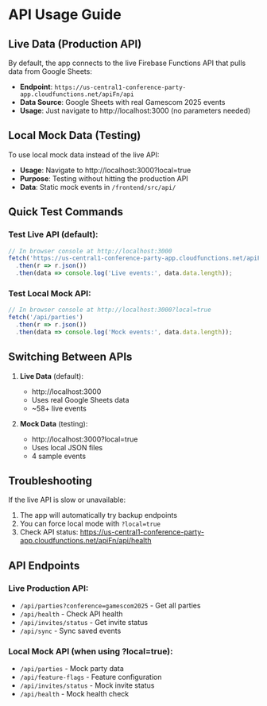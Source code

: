# API Usage Guide

## Live Data (Production API)
By default, the app connects to the live Firebase Functions API that pulls data from Google Sheets:
- **Endpoint**: `https://us-central1-conference-party-app.cloudfunctions.net/apiFn/api`
- **Data Source**: Google Sheets with real Gamescom 2025 events
- **Usage**: Just navigate to http://localhost:3000 (no parameters needed)

## Local Mock Data (Testing)
To use local mock data instead of the live API:
- **Usage**: Navigate to http://localhost:3000?local=true
- **Purpose**: Testing without hitting the production API
- **Data**: Static mock events in `/frontend/src/api/`

## Quick Test Commands

### Test Live API (default):
```javascript
// In browser console at http://localhost:3000
fetch('https://us-central1-conference-party-app.cloudfunctions.net/apiFn/api/parties?conference=gamescom2025')
  .then(r => r.json())
  .then(data => console.log('Live events:', data.data.length));
```

### Test Local Mock API:
```javascript
// In browser console at http://localhost:3000?local=true
fetch('/api/parties')
  .then(r => r.json())
  .then(data => console.log('Mock events:', data.data.length));
```

## Switching Between APIs

1. **Live Data** (default):
   - http://localhost:3000
   - Uses real Google Sheets data
   - ~58+ live events

2. **Mock Data** (testing):
   - http://localhost:3000?local=true
   - Uses local JSON files
   - 4 sample events

## Troubleshooting

If the live API is slow or unavailable:
1. The app will automatically try backup endpoints
2. You can force local mode with `?local=true`
3. Check API status: https://us-central1-conference-party-app.cloudfunctions.net/apiFn/api/health

## API Endpoints

### Live Production API:
- `/api/parties?conference=gamescom2025` - Get all parties
- `/api/health` - Check API health
- `/api/invites/status` - Get invite status
- `/api/sync` - Sync saved events

### Local Mock API (when using ?local=true):
- `/api/parties` - Mock party data
- `/api/feature-flags` - Feature configuration
- `/api/invites/status` - Mock invite status
- `/api/health` - Mock health check